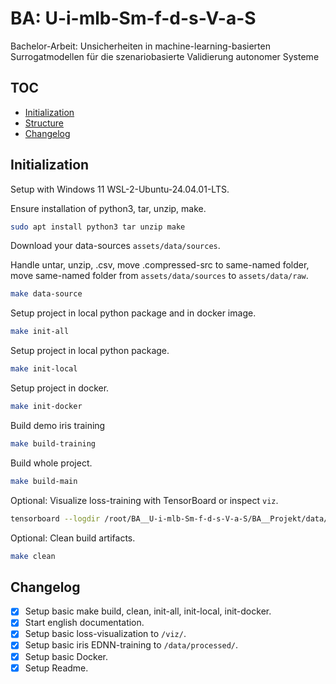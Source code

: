 # BA: U-i-mlb-Sm-f-d-s-V-a-S 

Bachelor-Arbeit: Unsicherheiten in machine-learning-basierten Surrogatmodellen für die szenariobasierte Validierung autonomer Systeme

## TOC

- [Initialization](#initialization)
- [Structure](#structure)
- [Changelog](#changelog)

## Initialization

Setup with Windows 11 WSL-2-Ubuntu-24.04.01-LTS.

Ensure installation of python3, tar, unzip, make.
```bash
sudo apt install python3 tar unzip make
```

Download your data-sources `assets/data/sources`.

Handle untar, unzip, .csv, move .compressed-src to same-named folder, move same-named folder from `assets/data/sources` to `assets/data/raw`.
```bash
make data-source
```

Setup project in local python package and in docker image.
```bash
make init-all
```

Setup project in local python package.
```bash
make init-local
```

Setup project in docker.
```bash
make init-docker
```

Build demo iris training
```bash
make build-training
```

Build whole project.
```bash
make build-main
```

Optional: Visualize loss-training with TensorBoard or inspect `viz`.
```bash
tensorboard --logdir /root/BA__U-i-mlb-Sm-f-d-s-V-a-S/BA__Projekt/data/processed/; http://localhost:6006
```

Optional: Clean build artifacts.
```bash
make clean
```

## Changelog
- [x] Setup basic make build, clean, init-all, init-local, init-docker.
- [x] Start english documentation.
- [x] Setup basic loss-visualization to `/viz/`.
- [x] Setup basic iris EDNN-training to `/data/processed/`.
- [x] Setup basic Docker.
- [x] Setup Readme.